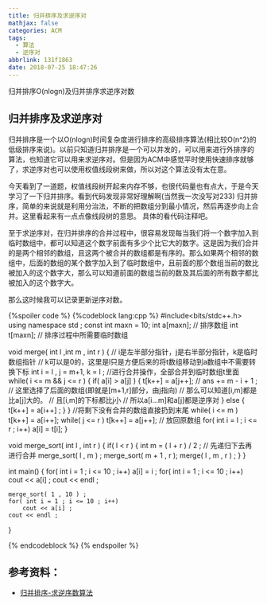 ```yaml
---
title: 归并排序及求逆序对
mathjax: false
categories: ACM
tags:
  - 算法
  - 逆序对
abbrlink: 131f1863
date: 2018-07-25 18:47:26
---
```



归并排序O(nlogn)及归并排序求逆序对数
<!--more-->


## 归并排序及求逆序对
  归并排序是一个以O(nlogn)时间复杂度进行排序的高级排序算法(相比较O(n^2)的低级排序来说)。以前只知道归并排序是一个可以并发的，可以用来进行外排序的算法，也知道它可以用来求逆序对。但是因为ACM中感觉平时使用快速排序就够了，求逆序对也可以使用权值线段树来做，所以对这个算法没有太在意。

  今天看到了一道题，权值线段树开起来内存不够，也很代码量也有点大，于是今天学习了一下归并排序。看到代码发现非常好理解啊(当然我一次没写对233)
  归并排序，简单的来说就是利用分治法，不断的把数组分到最小情况，然后再逐步向上合并。这里看起来有一点点像线段树的意思。
  具体的看代码注释吧。

  至于求逆序对，在归并排序的合并过程中，很容易发现每当我们将一个数字加入到临时数组中，都可以知道这个数字前面有多少个比它大的数字。这是因为我们合并的是两个相邻的数组，且这两个被合并的数组都是有序的。那么如果两个相邻的数组中，后面的数组的某个数字加入到了临时数组中，且前面的那个数组当前的数比被加入的这个数字大，那么可以知道前面的数组当前的数及其后面的所有数字都比被加入的这个数字大。

  那么这时候我可以记录更新逆序对数。

{%spoiler code %}
{%codeblock lang:cpp %}
#include<bits/stdc++.h>
using namespace std ;
const int maxn = 10;
int a[maxn]; // 排序数组
int t[maxn]; // 排序过程中所需要临时数组

void merge( int l ,int m , int r )
{
	// i是左半部分指针，j是右半部分指针，k是临时数组指针
	// k可以是0的，这里是l只是方便后来的将t数组移动到a数组中不需要转换下标
	int i = l , j = m+1, k = l ;
	//进行合并操作，全部合并到临时数组t里面
	while( i <= m && j <= r )
	{
		if( a[i] > a[j] )
		{
			t[k++] = a[j++];
			// ans += m - i + 1 ;
			// 这里选择了后面的数组(即就是[m+1,r]部分，由j指向)
			// 那么可以知道[i,m]都是比a[j]大的。
			// 且[i,m]的下标都比j小
			// 所以a[i...m]和a[j]都是逆序对
		}
		else 
		{
			t[k++] = a[i++] ;
		}
	}
	//将剩下没有合并的数组直接扔到末尾
	while( i <= m ) 
		t[k++] = a[i++];
	while( j <= r )
		t[k++] = a[j++];
	// 放回原数组
	for( int i = l ; i <= r ; i++)
		a[i] = t[i];
}

void merge_sort( int l , int r )
{
	if( l < r )
	{
		int m = ( l + r ) / 2 ;
		// 先递归下去再进行合并
		merge_sort( l , m ) ;
		merge_sort( m + 1 , r );
		merge( l , m , r ) ;
	}
}


int main()
{
	for( int i = 1 ; i <= 10 ; i++)
		a[i] = i ;
	for( int i = 1 ; i <= 10 ; i++)
		cout << a[i] ;
	cout << endl ;

	merge_sort( 1 , 10 ) ;
	for( int i = 1 ; i <= 10 ; i++)
		cout << a[i] ;
	cout << endl ;
}

{% endcodeblock %}
{% endspoiler %}

## 参考资料：
- [归并排序-求逆序数算法](https://blog.csdn.net/linraise/article/details/9675173)

